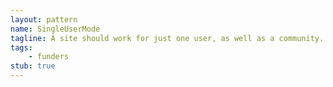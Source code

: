 ```yaml
---
layout: pattern
name: SingleUserMode
tagline: A site should work for just one user, as well as a community.
tags:
    - funders
stub: true
---
```

